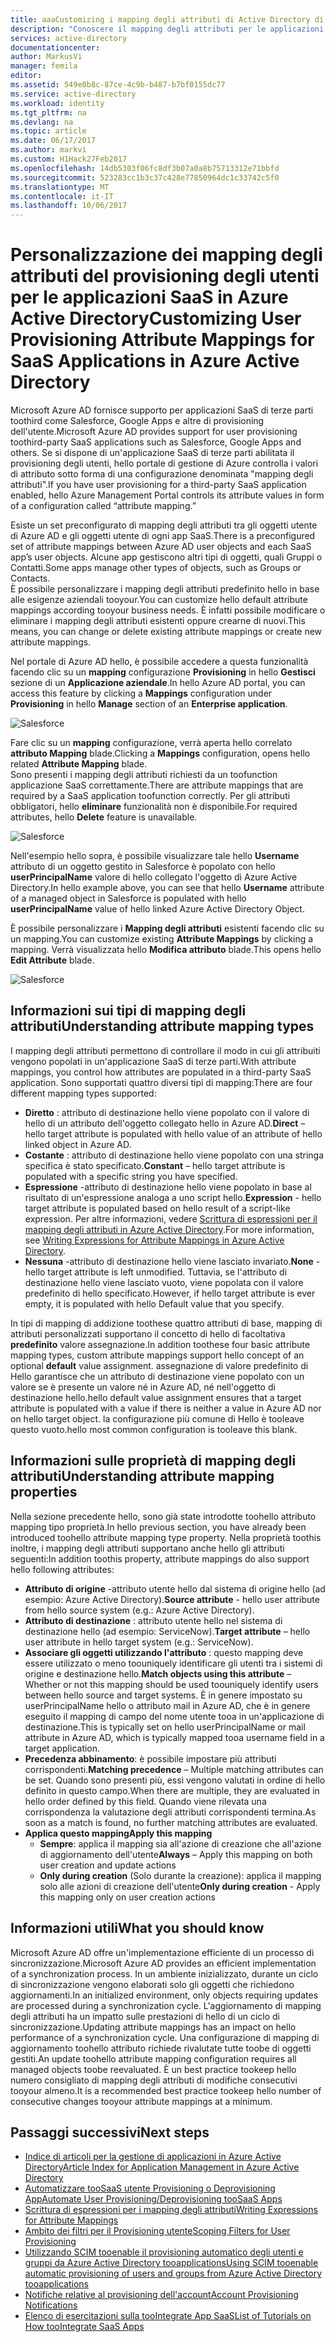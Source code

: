 ```yaml
---
title: aaaCustomizing i mapping degli attributi di Active Directory di Azure | Documenti Microsoft
description: "Conoscere il mapping degli attributi per le applicazioni SaaS in Azure Active Directory come è possibile modificarle tooaddress l'azienda necessita."
services: active-directory
documentationcenter: 
author: MarkusVi
manager: femila
editor: 
ms.assetid: 549e0b8c-87ce-4c9b-b487-b7bf0155dc77
ms.service: active-directory
ms.workload: identity
ms.tgt_pltfrm: na
ms.devlang: na
ms.topic: article
ms.date: 06/17/2017
ms.author: markvi
ms.custom: H1Hack27Feb2017
ms.openlocfilehash: 14db5303f06fc8df3b07a0a8b75713312e71bbfd
ms.sourcegitcommit: 523283cc1b3c37c428e77850964dc1c33742c5f0
ms.translationtype: MT
ms.contentlocale: it-IT
ms.lasthandoff: 10/06/2017
---
```

# <a name="customizing-user-provisioning-attribute-mappings-for-saas-applications-in-azure-active-directory"></a><span data-ttu-id="a48c4-103">Personalizzazione dei mapping degli attributi del provisioning degli utenti per le applicazioni SaaS in Azure Active Directory</span><span class="sxs-lookup"><span data-stu-id="a48c4-103">Customizing User Provisioning Attribute Mappings for SaaS Applications in Azure Active Directory</span></span>
<span data-ttu-id="a48c4-104">Microsoft Azure AD fornisce supporto per applicazioni SaaS di terze parti toothird come Salesforce, Google Apps e altre di provisioning dell'utente.</span><span class="sxs-lookup"><span data-stu-id="a48c4-104">Microsoft Azure AD provides support for user provisioning toothird-party SaaS applications such as Salesforce, Google Apps and others.</span></span> <span data-ttu-id="a48c4-105">Se si dispone di un'applicazione SaaS di terze parti abilitata il provisioning degli utenti, hello portale di gestione di Azure controlla i valori di attributo sotto forma di una configurazione denominata "mapping degli attributi".</span><span class="sxs-lookup"><span data-stu-id="a48c4-105">If you have user provisioning for a third-party SaaS application enabled, hello Azure Management Portal controls its attribute values in form of a configuration called “attribute mapping.”</span></span>

<span data-ttu-id="a48c4-106">Esiste un set preconfigurato di mapping degli attributi tra gli oggetti utente di Azure AD e gli oggetti utente di ogni app SaaS.</span><span class="sxs-lookup"><span data-stu-id="a48c4-106">There is a preconfigured set of attribute mappings between Azure AD user objects and each SaaS app’s user objects.</span></span> <span data-ttu-id="a48c4-107">Alcune app gestiscono altri tipi di oggetti, quali Gruppi o Contatti.</span><span class="sxs-lookup"><span data-stu-id="a48c4-107">Some apps manage other types of objects, such as Groups or Contacts.</span></span> <br> 
 <span data-ttu-id="a48c4-108">È possibile personalizzare i mapping degli attributi predefinito hello in base alle esigenze aziendali tooyour.</span><span class="sxs-lookup"><span data-stu-id="a48c4-108">You can customize hello default attribute mappings according tooyour business needs.</span></span> <span data-ttu-id="a48c4-109">È infatti possibile modificare o eliminare i mapping degli attributi esistenti oppure crearne di nuovi.</span><span class="sxs-lookup"><span data-stu-id="a48c4-109">This means, you can change or delete existing attribute mappings or create new attribute mappings.</span></span>

<span data-ttu-id="a48c4-110">Nel portale di Azure AD hello, è possibile accedere a questa funzionalità facendo clic su un **mapping** configurazione **Provisioning** in hello **Gestisci** sezione di un  **Applicazione aziendale**.</span><span class="sxs-lookup"><span data-stu-id="a48c4-110">In hello Azure AD portal, you can access this feature by clicking a **Mappings** configuration under **Provisioning** in hello **Manage** section of an **Enterprise application**.</span></span>


![Salesforce][5] 

<span data-ttu-id="a48c4-112">Fare clic su un **mapping** configurazione, verrà aperta hello correlato **attributo Mapping** blade.</span><span class="sxs-lookup"><span data-stu-id="a48c4-112">Clicking a **Mappings** configuration, opens hello related **Attribute Mapping** blade.</span></span>  
<span data-ttu-id="a48c4-113">Sono presenti i mapping degli attributi richiesti da un toofunction applicazione SaaS correttamente.</span><span class="sxs-lookup"><span data-stu-id="a48c4-113">There are attribute mappings that are required by a SaaS application toofunction correctly.</span></span> <span data-ttu-id="a48c4-114">Per gli attributi obbligatori, hello **eliminare** funzionalità non è disponibile.</span><span class="sxs-lookup"><span data-stu-id="a48c4-114">For required attributes, hello **Delete** feature is unavailable.</span></span>


![Salesforce][6]  

<span data-ttu-id="a48c4-116">Nell'esempio hello sopra, è possibile visualizzare tale hello **Username** attributo di un oggetto gestito in Salesforce è popolato con hello **userPrincipalName** valore di hello collegato l'oggetto di Azure Active Directory.</span><span class="sxs-lookup"><span data-stu-id="a48c4-116">In hello example above, you can see that hello **Username** attribute of a managed object in Salesforce is populated with hello **userPrincipalName** value of hello linked Azure Active Directory Object.</span></span>

<span data-ttu-id="a48c4-117">È possibile personalizzare i **Mapping degli attributi** esistenti facendo clic su un mapping.</span><span class="sxs-lookup"><span data-stu-id="a48c4-117">You can customize existing **Attribute Mappings** by clicking a mapping.</span></span> <span data-ttu-id="a48c4-118">Verrà visualizzata hello **Modifica attributo** blade.</span><span class="sxs-lookup"><span data-stu-id="a48c4-118">This opens hello **Edit Attribute** blade.</span></span>

![Salesforce][7]  


  

## <a name="understanding-attribute-mapping-types"></a><span data-ttu-id="a48c4-120">Informazioni sui tipi di mapping degli attributi</span><span class="sxs-lookup"><span data-stu-id="a48c4-120">Understanding attribute mapping types</span></span>
<span data-ttu-id="a48c4-121">I mapping degli attributi permettono di controllare il modo in cui gli attribuiti vengono popolati in un'applicazione SaaS di terze parti.</span><span class="sxs-lookup"><span data-stu-id="a48c4-121">With attribute mappings, you control how attributes are populated in a third-party SaaS application.</span></span> <span data-ttu-id="a48c4-122">Sono supportati quattro diversi tipi di mapping:</span><span class="sxs-lookup"><span data-stu-id="a48c4-122">There are four different mapping types supported:</span></span>

* <span data-ttu-id="a48c4-123">**Diretto** : attributo di destinazione hello viene popolato con il valore di hello di un attributo dell'oggetto collegato hello in Azure AD.</span><span class="sxs-lookup"><span data-stu-id="a48c4-123">**Direct** – hello target attribute is populated with hello value of an attribute of hello linked object in Azure AD.</span></span>
* <span data-ttu-id="a48c4-124">**Costante** : attributo di destinazione hello viene popolato con una stringa specifica è stato specificato.</span><span class="sxs-lookup"><span data-stu-id="a48c4-124">**Constant** – hello target attribute is populated with a specific string you have specified.</span></span>
* <span data-ttu-id="a48c4-125">**Espressione** -attributo di destinazione hello viene popolato in base al risultato di un'espressione analoga a uno script hello.</span><span class="sxs-lookup"><span data-stu-id="a48c4-125">**Expression** - hello target attribute is populated based on hello result of a script-like expression.</span></span> 
  <span data-ttu-id="a48c4-126">Per altre informazioni, vedere [Scrittura di espressioni per il mapping degli attributi in Azure Active Directory](active-directory-saas-writing-expressions-for-attribute-mappings.md).</span><span class="sxs-lookup"><span data-stu-id="a48c4-126">For more information, see [Writing Expressions for Attribute Mappings in Azure Active Directory](active-directory-saas-writing-expressions-for-attribute-mappings.md).</span></span>
* <span data-ttu-id="a48c4-127">**Nessuna** -attributo di destinazione hello viene lasciato invariato.</span><span class="sxs-lookup"><span data-stu-id="a48c4-127">**None** - hello target attribute is left unmodified.</span></span> <span data-ttu-id="a48c4-128">Tuttavia, se l'attributo di destinazione hello viene lasciato vuoto, viene popolata con il valore predefinito di hello specificato.</span><span class="sxs-lookup"><span data-stu-id="a48c4-128">However, if hello target attribute is ever empty, it is populated with hello Default value that you specify.</span></span>

<span data-ttu-id="a48c4-129">In tipi di mapping di addizione toothese quattro attributi di base, mapping di attributi personalizzati supportano il concetto di hello di facoltativa **predefinito** valore assegnazione.</span><span class="sxs-lookup"><span data-stu-id="a48c4-129">In addition toothese four basic attribute mapping types, custom attribute mappings support hello concept of an optional **default** value assignment.</span></span> <span data-ttu-id="a48c4-130">assegnazione di valore predefinito di Hello garantisce che un attributo di destinazione viene popolato con un valore se è presente un valore né in Azure AD, né nell'oggetto di destinazione hello.</span><span class="sxs-lookup"><span data-stu-id="a48c4-130">hello default value assignment ensures that a target attribute is populated with a value if there is neither a value in Azure AD nor on hello target object.</span></span> <span data-ttu-id="a48c4-131">la configurazione più comune di Hello è tooleave questo vuoto.</span><span class="sxs-lookup"><span data-stu-id="a48c4-131">hello most common configuration is tooleave this blank.</span></span>


## <a name="understanding-attribute-mapping-properties"></a><span data-ttu-id="a48c4-132">Informazioni sulle proprietà di mapping degli attributi</span><span class="sxs-lookup"><span data-stu-id="a48c4-132">Understanding attribute mapping properties</span></span>

<span data-ttu-id="a48c4-133">Nella sezione precedente hello, sono già state introdotte toohello attributo mapping tipo proprietà.</span><span class="sxs-lookup"><span data-stu-id="a48c4-133">In hello previous section, you have already been introduced toohello attribute mapping type property.</span></span>
<span data-ttu-id="a48c4-134">Nella proprietà toothis inoltre, i mapping degli attributi supportano anche hello gli attributi seguenti:</span><span class="sxs-lookup"><span data-stu-id="a48c4-134">In addition toothis property, attribute mappings do also support hello following attributes:</span></span>

- <span data-ttu-id="a48c4-135">**Attributo di origine** -attributo utente hello dal sistema di origine hello (ad esempio: Azure Active Directory).</span><span class="sxs-lookup"><span data-stu-id="a48c4-135">**Source attribute** - hello user attribute from hello source system (e.g.: Azure Active Directory).</span></span>
- <span data-ttu-id="a48c4-136">**Attributo di destinazione** : attributo utente hello nel sistema di destinazione hello (ad esempio: ServiceNow).</span><span class="sxs-lookup"><span data-stu-id="a48c4-136">**Target attribute** – hello user attribute in hello target system (e.g.: ServiceNow).</span></span>
- <span data-ttu-id="a48c4-137">**Associare gli oggetti utilizzando l'attributo** : questo mapping deve essere utilizzato o meno toouniquely identificare gli utenti tra i sistemi di origine e destinazione hello.</span><span class="sxs-lookup"><span data-stu-id="a48c4-137">**Match objects using this attribute** – Whether or not this mapping should be used toouniquely identify users between hello source and target systems.</span></span> <span data-ttu-id="a48c4-138">È in genere impostato su userPrincipalName hello o attributo mail in Azure AD, che è in genere eseguito il mapping di campo del nome utente tooa in un'applicazione di destinazione.</span><span class="sxs-lookup"><span data-stu-id="a48c4-138">This is typically set on hello userPrincipalName or mail attribute in Azure AD, which is typically mapped tooa username field in a target application.</span></span>
- <span data-ttu-id="a48c4-139">**Precedenza abbinamento**: è possibile impostare più attributi corrispondenti.</span><span class="sxs-lookup"><span data-stu-id="a48c4-139">**Matching precedence** – Multiple matching attributes can be set.</span></span> <span data-ttu-id="a48c4-140">Quando sono presenti più, essi vengono valutati in ordine di hello definito in questo campo.</span><span class="sxs-lookup"><span data-stu-id="a48c4-140">When there are multiple, they are evaluated in hello order defined by this field.</span></span> <span data-ttu-id="a48c4-141">Quando viene rilevata una corrispondenza la valutazione degli attributi corrispondenti termina.</span><span class="sxs-lookup"><span data-stu-id="a48c4-141">As soon as a match is found, no further matching attributes are evaluated.</span></span>
- <span data-ttu-id="a48c4-142">**Applica questo mapping**</span><span class="sxs-lookup"><span data-stu-id="a48c4-142">**Apply this mapping**</span></span>
    - <span data-ttu-id="a48c4-143">**Sempre**: applica il mapping sia all'azione di creazione che all'azione di aggiornamento dell'utente</span><span class="sxs-lookup"><span data-stu-id="a48c4-143">**Always** – Apply this mapping on both user creation and update actions</span></span>
    - <span data-ttu-id="a48c4-144">**Only during creation** (Solo durante la creazione): applica il mapping solo alle azioni di creazione dell'utente</span><span class="sxs-lookup"><span data-stu-id="a48c4-144">**Only during creation** - Apply this mapping only on user creation actions</span></span>


## <a name="what-you-should-know"></a><span data-ttu-id="a48c4-145">Informazioni utili</span><span class="sxs-lookup"><span data-stu-id="a48c4-145">What you should know</span></span>

<span data-ttu-id="a48c4-146">Microsoft Azure AD offre un'implementazione efficiente di un processo di sincronizzazione.</span><span class="sxs-lookup"><span data-stu-id="a48c4-146">Microsoft Azure AD provides an efficient implementation of a synchronization process.</span></span> <span data-ttu-id="a48c4-147">In un ambiente inizializzato, durante un ciclo di sincronizzazione vengono elaborati solo gli oggetti che richiedono aggiornamenti.</span><span class="sxs-lookup"><span data-stu-id="a48c4-147">In an initialized environment, only objects requiring updates are processed during a synchronization cycle.</span></span> <span data-ttu-id="a48c4-148">L'aggiornamento di mapping degli attributi ha un impatto sulle prestazioni di hello di un ciclo di sincronizzazione.</span><span class="sxs-lookup"><span data-stu-id="a48c4-148">Updating attribute mappings has an impact on hello performance of a synchronization cycle.</span></span> <span data-ttu-id="a48c4-149">Una configurazione di mapping di aggiornamento toohello attributo richiede rivalutate tutte toobe di oggetti gestiti.</span><span class="sxs-lookup"><span data-stu-id="a48c4-149">An update toohello attribute mapping configuration requires all managed objects toobe reevaluated.</span></span> <span data-ttu-id="a48c4-150">È un best practice tookeep hello numero consigliato di mapping degli attributi di modifiche consecutivi tooyour almeno.</span><span class="sxs-lookup"><span data-stu-id="a48c4-150">It is a recommended best practice tookeep hello number of consecutive changes tooyour attribute mappings at a minimum.</span></span>

## <a name="next-steps"></a><span data-ttu-id="a48c4-151">Passaggi successivi</span><span class="sxs-lookup"><span data-stu-id="a48c4-151">Next steps</span></span>

* [<span data-ttu-id="a48c4-152">Indice di articoli per la gestione di applicazioni in Azure Active Directory</span><span class="sxs-lookup"><span data-stu-id="a48c4-152">Article Index for Application Management in Azure Active Directory</span></span>](active-directory-apps-index.md)
* [<span data-ttu-id="a48c4-153">Automatizzare tooSaaS utente Provisioning o Deprovisioning App</span><span class="sxs-lookup"><span data-stu-id="a48c4-153">Automate User Provisioning/Deprovisioning tooSaaS Apps</span></span>](active-directory-saas-app-provisioning.md)
* [<span data-ttu-id="a48c4-154">Scrittura di espressioni per i mapping degli attributi</span><span class="sxs-lookup"><span data-stu-id="a48c4-154">Writing Expressions for Attribute Mappings</span></span>](active-directory-saas-writing-expressions-for-attribute-mappings.md)
* [<span data-ttu-id="a48c4-155">Ambito dei filtri per il Provisioning utente</span><span class="sxs-lookup"><span data-stu-id="a48c4-155">Scoping Filters for User Provisioning</span></span>](active-directory-saas-scoping-filters.md)
* [<span data-ttu-id="a48c4-156">Utilizzando SCIM tooenable il provisioning automatico degli utenti e gruppi da Azure Active Directory tooapplications</span><span class="sxs-lookup"><span data-stu-id="a48c4-156">Using SCIM tooenable automatic provisioning of users and groups from Azure Active Directory tooapplications</span></span>](active-directory-scim-provisioning.md)
* [<span data-ttu-id="a48c4-157">Notifiche relative al provisioning dell'account</span><span class="sxs-lookup"><span data-stu-id="a48c4-157">Account Provisioning Notifications</span></span>](active-directory-saas-account-provisioning-notifications.md)
* [<span data-ttu-id="a48c4-158">Elenco di esercitazioni sulla tooIntegrate App SaaS</span><span class="sxs-lookup"><span data-stu-id="a48c4-158">List of Tutorials on How tooIntegrate SaaS Apps</span></span>](active-directory-saas-tutorial-list.md)

<!--Image references-->
[1]: ./media/active-directory-saas-customizing-attribute-mappings/ic765497.png
[2]: ./media/active-directory-saas-customizing-attribute-mappings/ic775419.png
[3]: ./media/active-directory-saas-customizing-attribute-mappings/ic775420.png
[4]: ./media/active-directory-saas-customizing-attribute-mappings/ic775421.png
[5]: ./media/active-directory-saas-customizing-attribute-mappings/21.png
[6]: ./media/active-directory-saas-customizing-attribute-mappings/22.png
[7]: ./media/active-directory-saas-customizing-attribute-mappings/23.png

